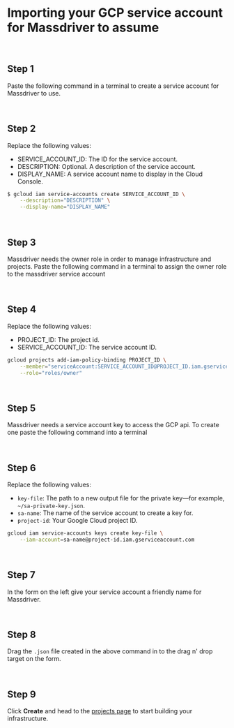 # Importing your GCP service account for Massdriver to assume

&nbsp;

## Step 1

Paste the following command in a terminal to create a service account for Massdriver to use.

&nbsp;

## Step 2

Replace the following values:

* SERVICE_ACCOUNT_ID: The ID for the service account.
* DESCRIPTION: Optional. A description of the service account.
* DISPLAY_NAME: A service account name to display in the Cloud Console.

```bash
$ gcloud iam service-accounts create SERVICE_ACCOUNT_ID \
    --description="DESCRIPTION" \
    --display-name="DISPLAY_NAME"
```

&nbsp;

## Step 3

Massdriver needs the owner role in order to manage infrastructure and projects. Paste the following command in a terminal to assign the owner role to the massdriver service account

&nbsp;

## Step 4

Replace the following values:

* PROJECT_ID: The project id.
* SERVICE_ACCOUNT_ID: The service account ID.

```bash
gcloud projects add-iam-policy-binding PROJECT_ID \
    --member="serviceAccount:SERVICE_ACCOUNT_ID@PROJECT_ID.iam.gserviceaccount.com" \
    --role="roles/owner"
```

&nbsp;

## Step 5

Massdriver needs a service account key to access the GCP api. To create one paste the following command into a terminal

&nbsp;

## Step 6

Replace the following values:

* `key-file`: The path to a new output file for the private key—for example, `~/sa-private-key.json`.
* `sa-name`: The name of the service account to create a key for.
* `project-id`: Your Google Cloud project ID.

```bash
gcloud iam service-accounts keys create key-file \
    --iam-account=sa-name@project-id.iam.gserviceaccount.com
```

&nbsp;

## Step 7

In the form on the left give your service account a friendly name for Massdriver.

&nbsp;

## Step 8

Drag the `.json` file created in the above command in to the drag n' drop target on the form.

&nbsp;

## Step 9

Click **Create** and head to the [projects page](/projects) to start building your infrastructure.
